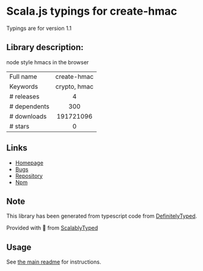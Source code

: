 
# Scala.js typings for create-hmac

Typings are for version 1.1

## Library description:
node style hmacs in the browser

|                    |                 |
| ------------------ | :-------------: |
| Full name          | create-hmac |
| Keywords           | crypto, hmac |
| # releases         | 4 |
| # dependents       | 300 |
| # downloads        | 191721096 |
| # stars            | 0 |

## Links
- [Homepage](https://github.com/crypto-browserify/createHmac)
- [Bugs](https://github.com/crypto-browserify/createHmac/issues)
- [Repository](https://github.com/crypto-browserify/createHmac)
- [Npm](https://www.npmjs.com/package/create-hmac)
    


## Note
This library has been generated from typescript code from [DefinitelyTyped](https://definitelytyped.org).

Provided with :purple_heart: from [ScalablyTyped](https://github.com/oyvindberg/ScalablyTyped)

## Usage
See [the main readme](../../readme.md) for instructions.


